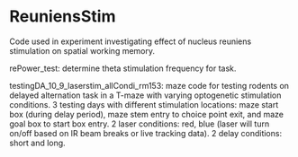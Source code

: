 # ReuniensStim
Code used in experiment investigating effect of nucleus reuniens stimulation on spatial working memory. 

rePower_test: determine theta stimulation frequency for task.

testingDA_10_9_laserstim_allCondi_rm153: maze code for testing rodents on delayed alternation task in a T-maze with varying optogenetic stimulation conditions. 
3 testing days with different stimulation locations: maze start box (during delay period), maze stem entry to choice point exit, and maze goal box to start box entry.
2 laser conditions: red, blue (laser will turn on/off based on IR beam breaks or live tracking data). 
2 delay conditions: short and long.
